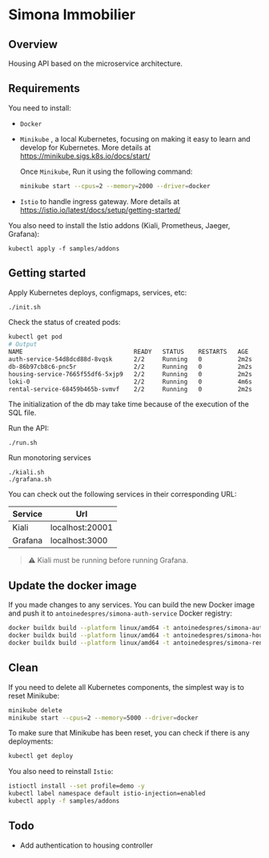 # Simona Immobilier

## Overview

Housing API based on the microservice architecture.

## Requirements

You need to install:

- `Docker`

- `Minikube` , a local Kubernetes, focusing on making it easy to learn and develop for Kubernetes. More details at https://minikube.sigs.k8s.io/docs/start/

  Once `Minikube`, Run it using the following command:

  ```bash
  minikube start --cpus=2 --memory=2000 --driver=docker
  ```

- `Istio` to handle ingress gateway. More details at https://istio.io/latest/docs/setup/getting-started/

You also need to install the Istio addons (Kiali, Prometheus, Jaeger, Grafana):

```
kubectl apply -f samples/addons
```

## Getting started

Apply Kubernetes deploys, configmaps, services, etc:

```bash
./init.sh
```

Check the status of created pods:

```bash
kubectl get pod
# Output
NAME                               READY   STATUS    RESTARTS   AGE
auth-service-54d8dcd88d-8vqsk      2/2     Running   0          2m2s
db-86b97cb8c6-pnc5r                2/2     Running   0          2m2s
housing-service-7665f55df6-5xjp9   2/2     Running   0          2m2s
loki-0                             2/2     Running   0          4m6s
rental-service-68459b465b-svmvf    2/2     Running   0          2m2s
```

The initialization of the db may take time because of the execution of the SQL file.

Run the API:

```
./run.sh
```

Run monotoring services

```
./kiali.sh
./grafana.sh
```

You can check out the following services in their corresponding URL:

| Service | Url             |
| ------- | --------------- |
| Kiali   | localhost:20001 |
| Grafana | localhost:3000  |

> ⚠️ Kiali must be running before running Grafana.

## Update the docker image

If you made changes to any services. You can build the new Docker image and push it to `antoinedespres/simona-auth-service` Docker registry:

```bash
docker buildx build --platform linux/amd64 -t antoinedespres/simona-auth-service --push .
docker buildx build --platform linux/amd64 -t antoinedespres/simona-housing-service --push .
docker buildx build --platform linux/amd64 -t antoinedespres/simona-rental-service --push .
```

## Clean

If you need to delete all Kubernetes components, the simplest way is to reset Minikube:

```bash
minikube delete
minikube start --cpus=2 --memory=5000 --driver=docker
```

To make sure that Minikube has been reset, you can check if there is any deployments:

```bash
kubectl get deploy
```

You also need to reinstall `Istio`:

```bash
istioctl install --set profile=demo -y
kubectl label namespace default istio-injection=enabled
kubectl apply -f samples/addons
```

## Todo

- Add authentication to housing controller
